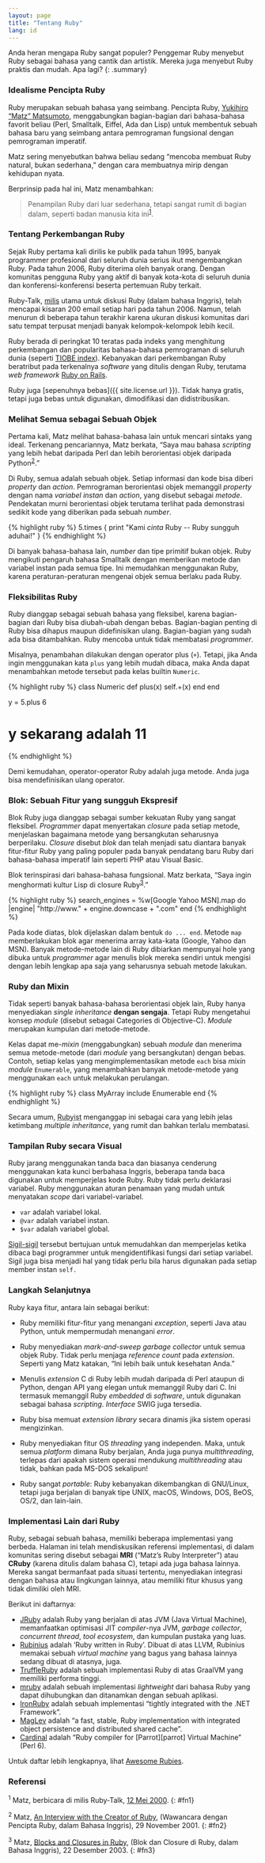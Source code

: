 ```yaml
---
layout: page
title: "Tentang Ruby"
lang: id
---
```


Anda heran mengapa Ruby sangat populer? Penggemar Ruby menyebut Ruby
sebagai bahasa yang cantik dan artistik. Mereka juga menyebut Ruby
praktis dan mudah. Apa lagi?
{: .summary}

### Idealisme Pencipta Ruby

Ruby merupakan sebuah bahasa yang seimbang. Pencipta Ruby, [Yukihiro “Matz”
Matsumoto][matz], menggabungkan bagian-bagian dari bahasa-bahasa favorit
beliau (Perl, Smalltalk, Eiffel, Ada dan Lisp) untuk membentuk sebuah bahasa
baru yang seimbang antara pemrograman fungsional dengan pemrograman
imperatif.

Matz sering menyebutkan bahwa beliau sedang “mencoba membuat Ruby
natural, bukan sederhana,” dengan cara membuatnya mirip dengan kehidupan
nyata.

Berprinsip pada hal ini, Matz menambahkan:

> Penampilan Ruby dari luar sederhana, tetapi sangat rumit di bagian
> dalam, seperti badan manusia kita ini<sup>[1](#fn1)</sup>.

### Tentang Perkembangan Ruby

Sejak Ruby pertama kali dirilis ke publik pada tahun 1995, banyak
programmer profesional dari seluruh dunia serius ikut mengembangkan
Ruby. Pada tahun 2006, Ruby diterima oleh banyak orang. Dengan komunitas
pengguna Ruby yang aktif di banyak kota-kota di seluruh dunia dan
konferensi-konferensi beserta pertemuan Ruby terkait.

Ruby-Talk, [milis](/id/community/mailing-lists/) utama untuk diskusi
Ruby (dalam bahasa Inggris), telah mencapai kisaran 200 email setiap
hari pada tahun 2006. Namun, telah menurun di beberapa tahun terakhir
karena ukuran diskusi komunitas dari satu tempat terpusat menjadi banyak
kelompok-kelompok lebih kecil.

Ruby berada di peringkat 10 teratas pada indeks yang menghitung
perkembangan dan popularitas bahasa-bahasa pemrograman di seluruh dunia
(seperti [TIOBE index][tiobe]). Kebanyakan dari perkembangan Ruby beratribut
pada terkenalnya *software* yang ditulis dengan Ruby, terutama *web framework*
[Ruby on Rails][ror].

Ruby juga [sepenuhnya bebas]({{ site.license.url }}). Tidak hanya gratis,
tetapi juga bebas untuk digunakan, dimodifikasi dan didistribusikan.

### Melihat Semua sebagai Sebuah Objek

Pertama kali, Matz melihat bahasa-bahasa lain untuk mencari sintaks yang
ideal. Terkenang pencariannya, Matz berkata, “Saya mau bahasa *scripting*
yang lebih hebat daripada Perl dan lebih berorientasi objek daripada
Python<sup>[2](#fn2)</sup>.”

Di Ruby, semua adalah sebuah objek. Setiap informasi dan kode bisa diberi
*property* dan *action*. Pemrograman berorientasi objek memanggil *property*
dengan nama *variabel instan* dan *action*, yang disebut sebagai *metode*.
Pendekatan murni berorientasi objek terutama terlihat pada demonstrasi
sedikit kode yang diberikan pada sebuah *number*.

{% highlight ruby %}
5.times { print "Kami *cinta* Ruby -- Ruby sungguh aduhai!" }
{% endhighlight %}

Di banyak bahasa-bahasa lain, *number* dan tipe primitif bukan objek. Ruby
mengikuti pengaruh bahasa Smalltalk dengan memberikan metode dan
variabel instan pada semua tipe. Ini memudahkan menggunakan Ruby, karena
peraturan-peraturan mengenai objek semua berlaku pada Ruby.

### Fleksibilitas Ruby

Ruby dianggap sebagai sebuah bahasa yang fleksibel, karena bagian-bagian
dari Ruby bisa diubah-ubah dengan bebas. Bagian-bagian penting di Ruby
bisa dihapus maupun didefinisikan ulang. Bagian-bagian yang sudah ada
bisa ditambahkan. Ruby mencoba untuk tidak membatasi *programmer*.

Misalnya, penambahan dilakukan dengan operator plus (`+`). Tetapi, jika
Anda ingin menggunakan kata `plus` yang lebih mudah dibaca, maka Anda
dapat menambahkan metode tersebut pada kelas builtin `Numeric`.

{% highlight ruby %}
class Numeric
  def plus(x)
    self.+(x)
  end
end

y = 5.plus 6
# y sekarang adalah 11
{% endhighlight %}

Demi kemudahan, operator-operator Ruby adalah juga metode. Anda juga
bisa mendefinisikan ulang operator.

### Blok: Sebuah Fitur yang sungguh Ekspresif

Blok Ruby juga dianggap sebagai sumber kekuatan Ruby yang sangat
fleksibel. *Programmer* dapat menyertakan *closure* pada setiap metode,
menjelaskan bagaimana metode yang bersangkutan seharusnya berperilaku.
*Closure* disebut *blok* dan telah menjadi satu diantara banyak
fitur-fitur Ruby yang paling populer pada banyak pendatang baru Ruby
dari bahasa-bahasa imperatif lain seperti PHP atau Visual Basic.

Blok terinspirasi dari bahasa-bahasa fungsional. Matz berkata, “Saya
ingin menghormati kultur Lisp di closure Ruby<sup>[3](#fn3)</sup>.”

{% highlight ruby %}
search_engines =
  %w[Google Yahoo MSN].map do |engine|
    "http://www." + engine.downcase + ".com"
  end
{% endhighlight %}

Pada kode diatas, blok dijelaskan dalam bentuk `do ... end`. Metode
`map` memberlakukan blok agar menerima array kata-kata (Google, Yahoo
dan MSN). Banyak metode-metode lain di Ruby dibiarkan mempunyai hole
yang dibuka untuk *programmer* agar menulis blok mereka sendiri untuk
mengisi dengan lebih lengkap apa saja yang seharusnya sebuah metode
lakukan.

### Ruby dan Mixin

Tidak seperti banyak bahasa-bahasa berorientasi objek lain, Ruby hanya
menyediakan *single inheritance* **dengan sengaja**. Tetapi Ruby
mengetahui konsep *module* (disebut sebagai Categories di Objective-C).
*Module* merupakan kumpulan dari metode-metode.

Kelas dapat me-*mixin* (menggabungkan) sebuah *module* dan menerima semua
metode-metode (dari *module* yang bersangkutan) dengan bebas. Contoh,
setiap kelas yang mengimplementasikan metode `each` bisa *mixin module*
`Enumerable`, yang menambahkan banyak metode-metode yang menggunakan
`each` untuk melakukan perulangan.

{% highlight ruby %}
class MyArray
  include Enumerable
end
{% endhighlight %}

Secara umum, <abbr title="Matz telah mendeklarasikan pengguna Ruby
disebut Rubyist">Rubyist</abbr> menganggap ini sebagai cara yang lebih
jelas ketimbang *multiple inheritance*, yang rumit dan bahkan terlalu
membatasi.

### Tampilan Ruby secara Visual

Ruby jarang menggunakan tanda baca dan biasanya cenderung menggunakan
kata kunci berbahasa Inggris, beberapa tanda baca digunakan untuk
memperjelas kode Ruby. Ruby tidak perlu deklarasi variabel. Ruby
menggunakan aturan penamaan yang mudah untuk menyatakan *scope*
dari variabel-variabel.

* `var` adalah variabel lokal.
* `@var` adalah variabel instan.
* `$var` adalah variabel global.

[Sigil-sigil][sigil] tersebut bertujuan untuk memudahkan dan memperjelas
ketika dibaca bagi programmer untuk mengidentifikasi fungsi dari setiap
variabel. Sigil juga bisa menjadi hal yang tidak perlu bila harus
digunakan pada setiap member instan `self.`

### Langkah Selanjutnya

Ruby kaya fitur, antara lain sebagai berikut:

* Ruby memiliki fitur-fitur yang menangani *exception*, seperti Java atau
  Python, untuk mempermudah menangani *error*.

* Ruby menyediakan *mark-and-sweep garbage collector* untuk semua objek
  Ruby. Tidak perlu menjaga *reference count* pada *extension*.
  Seperti yang Matz katakan, “Ini lebih baik untuk kesehatan Anda.”

* Menulis *extension* C di Ruby lebih mudah daripada di Perl ataupun di
  Python, dengan API yang elegan untuk memanggil Ruby dari C. Ini
  termasuk memanggil Ruby *embedded* di *software*, untuk digunakan sebagai
  bahasa *scripting*. *Interface* SWIG juga tersedia.

* Ruby bisa memuat *extension library* secara dinamis jika sistem operasi
  mengizinkan.

* Ruby menyediakan fitur OS *threading* yang independen. Maka, untuk
  semua *platform* dimana Ruby berjalan, Anda juga punya *multithreading*,
  terlepas dari apakah sistem operasi mendukung *multithreading* atau
  tidak, bahkan pada MS-DOS sekalipun!

* Ruby sangat *portable*: Ruby kebanyakan dikembangkan di GNU/Linux,
  tetapi juga berjalan di banyak tipe UNIX, macOS,
  Windows, DOS, BeOS, OS/2, dan lain-lain.

### Implementasi Lain dari Ruby

Ruby, sebagai sebuah bahasa, memiliki beberapa implementasi yang berbeda.
Halaman ini telah mendiskusikan referensi implementasi, di dalam
komunitas sering disebut sebagai **MRI** (“Matz’s Ruby Interpreter”)
atau **CRuby** (karena ditulis dalam bahasa C), tetapi ada juga bahasa lainnya.
Mereka sangat bermanfaat pada situasi tertentu, menyediakan integrasi
dengan bahasa atau lingkungan lainnya, atau memiliki fitur khusus
yang tidak dimiliki oleh MRI.

Berikut ini daftarnya:

* [JRuby][jruby] adalah Ruby yang berjalan di atas JVM (Java Virtual Machine),
  memanfaatkan optimisasi JIT *compiler*-nya JVM, *garbage collector*,
  *concurrent thread*, *tool ecosystem*, dan kumpulan pustaka yang luas.
* [Rubinius][rubinius] adalah ‘Ruby written in Ruby’. Dibuat di atas LLVM,
  Rubinius memakai sebuah *virtual machine* yang bagus yang bahasa lainnya
  sedang dibuat di atasnya, juga.
* [TruffleRuby][truffleruby] adalah sebuah implementasi Ruby di atas GraalVM
  yang memiliki performa tinggi.
* [mruby][mruby] adalah sebuah implementasi *lightweight* dari bahasa Ruby
  yang dapat dihubungkan dan ditanamkan dengan sebuah aplikasi.
* [IronRuby][ironruby] adalah sebuah implementasi “tightly integrated with
  the .NET Framework”.
* [MagLev][maglev] adalah “a fast, stable, Ruby implementation with integrated
  object persistence and distributed shared cache”.
* [Cardinal][cardinal] adalah “Ruby compiler for [Parrot][parrot] Virtual
  Machine” (Perl 6).

Untuk daftar lebih lengkapnya, lihat [Awesome Rubies][awesome-rubies].

### Referensi

<sup>1</sup> Matz, berbicara di milis Ruby-Talk, [12 Mei 2000][blade].
{: #fn1}

<sup>2</sup> Matz, [An Interview with the Creator of Ruby][linuxdevcenter],
(Wawancara dengan Pencipta Ruby, dalam Bahasa Inggris), 29 November
2001.
{: #fn2}

<sup>3</sup> Matz, [Blocks and Closures in Ruby][artima], (Blok dan Closure
di Ruby, dalam Bahasa Inggris), 22 Desember 2003.
{: #fn3}



[matz]: http://www.rubyist.net/~matz/
[blade]: https://blade.ruby-lang.org/ruby-talk/2773
[ror]: http://rubyonrails.org/
[linuxdevcenter]: http://www.linuxdevcenter.com/pub/a/linux/2001/11/29/ruby.html
[artima]: http://www.artima.com/intv/closures2.html
[tiobe]: http://www.tiobe.com/index.php/content/paperinfo/tpci/index.html
[sigil]: http://en.wikipedia.org/wiki/Sigil_%28computer_programming%29
[jruby]: http://jruby.org
[rubinius]: http://rubini.us
[truffleruby]: https://github.com/oracle/truffleruby
[mruby]: http://www.mruby.org/
[ironruby]: http://www.ironruby.net
[maglev]: http://maglev.github.io
[cardinal]: https://github.com/parrot/cardinal
[awesome-rubies]: https://github.com/planetruby/awesome-rubies